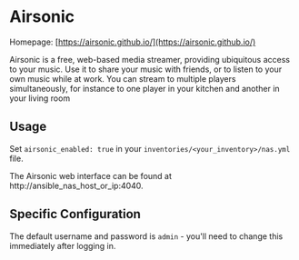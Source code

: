 # Airsonic

Homepage: [https://airsonic.github.io/](https://airsonic.github.io/)

Airsonic is a free, web-based media streamer, providing ubiquitous access to your music.
Use it to share your music with friends, or to listen to your own music while at work.
You can stream to multiple players simultaneously, for instance to one player in your
kitchen and another in your living room

## Usage

Set `airsonic_enabled: true` in your `inventories/<your_inventory>/nas.yml` file.

The Airsonic web interface can be found at http://ansible_nas_host_or_ip:4040.

## Specific Configuration

The default username and password is `admin` - you'll need to change this immediately
after logging in.
